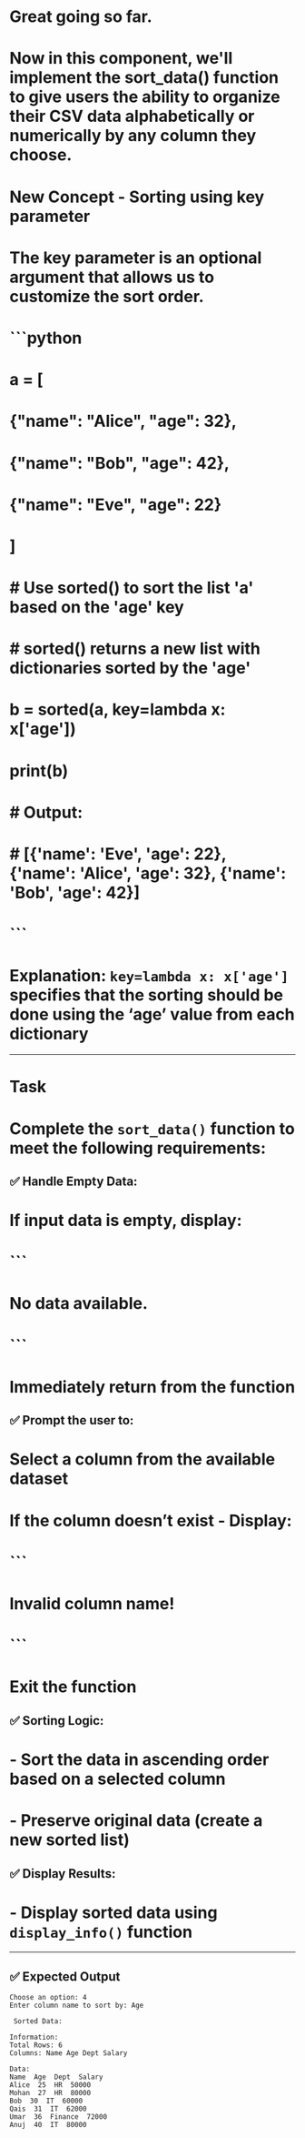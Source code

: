 # Great going so far.

# Now in this component, we'll implement the sort_data() function to give users the ability to organize their CSV data alphabetically or numerically by any column they choose.

# New Concept - Sorting using key parameter

# The key parameter is an optional argument that allows us to customize the sort order.

# ```python
# a = [
#     {"name": "Alice", "age": 32},
#     {"name": "Bob", "age": 42},
#     {"name": "Eve", "age": 22}
# ]
# # Use sorted() to sort the list 'a' based on the 'age' key
# # sorted() returns a new list with dictionaries sorted by the 'age'
# b = sorted(a, key=lambda x: x['age'])
# print(b)
# # Output:
# # [{'name': 'Eve', 'age': 22}, {'name': 'Alice', 'age': 32}, {'name': 'Bob', 'age': 42}]
# ```

# Explanation: `key=lambda x: x['age']` specifies that the sorting should be done using the ‘age’ value from each dictionary

---

# Task

# Complete the `sort_data()` function to meet the following requirements:

## ✅ Handle Empty Data:

# If input data is empty, display:

# ```
# No data available.
# ```

# Immediately return from the function

## ✅ Prompt the user to:

# Select a column from the available dataset

# If the column doesn’t exist - Display:

# ```
# Invalid column name!
# ```

# Exit the function

## ✅ Sorting Logic:

# - Sort the data in ascending order based on a selected column
# - Preserve original data (create a new sorted list)

## ✅ Display Results:

# - Display sorted data using `display_info()` function

---

## ✅ Expected Output

```plaintext
Choose an option: 4
Enter column name to sort by: Age

 Sorted Data:

Information:
Total Rows: 6
Columns: Name Age Dept Salary 

Data:
Name  Age  Dept  Salary  
Alice  25  HR  50000  
Mohan  27  HR  80000  
Bob  30  IT  60000  
Qais  31  IT  62000  
Umar  36  Finance  72000  
Anuj  40  IT  80000  
